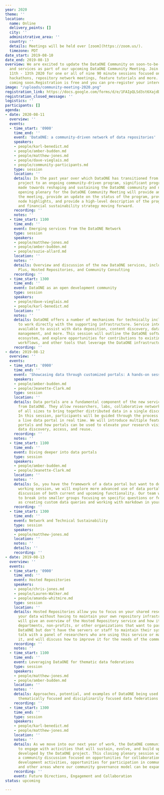 ```yaml
---
year: 2020
theme: ''
location:
  name: Online
  delivery_points: []
  city: ''
  administrative_area: ''
  country: ''
  details: Meetings will be held over [zoom](https://zoom.us/).
  timezone: PDT
date_start: 2019-08-10
date_end: 2019-08-13
overview: We are excited to update the DataONE Community on soon-to-be-released products
  and services as part of our upcoming DataONE Community Meeting. Join us online August
  11th - 13th 2020 for one or all of nine 90 minute sessions focused on program updates,
  hackathons, repository network meetings, feature tutorials and more. Full details
  coming soon.Registration is free and you can pre-register your interest below.
image: "/uploads/community-meeting-2020.png"
registration_link: https://docs.google.com/forms/d/e/1FAIpQLSd3st6XajdDODtp4jGwxGvwaiEnE_6C8qvJx-gqkHAmPAiQTw/viewform?usp=sf_link
registration_closed_message: ''
logistics: ''
participants: []
agenda:
- date: 2020-08-11
  overview: ''
  events:
  - time_start: '0900'
    time_end: ''
    event: 'DataONE: a community-driven network of data repositories'
    speakers:
    - people/karl-benedict.md
    - people/amber-budden.md
    - people/matthew-jones.md
    - people/dave-vieglais.md
    - people/community-participants.md
    type: session
    location: ''
    details: In the past year over which DataONE has transitioned from a largely NSF-funded
      project to an ongoing community-driven program, significant progress has been
      made towards reshaping and sustaining the DataONE community and network. This
      opening plenary for the DataONE Community Meeting will provide an overview of
      the meeting, provide an update on the status of the program, provide some member
      node highlights, and provide a high-level description of the program's network
      and financial sustainability strategy moving forward.
    recording: ''
    notes: ''
  - time_start: 1100
    time_end: ''
    event: Emerging services from the DataONE Network
    type: session
    speakers:
    - people/matthew-jones.md
    - people/amber-budden.md
    - people/suzie-allard.md
    location: ''
    notes: ''
    details: Overview and discussion of the new DataONE services, including DataONE
      Plus, Hosted Repositories, and Community Consulting
    recording: ''
  - time_start: 1300
    time_end: ''
    event: DataONE as an open development community
    type: session
    speakers:
    - people/dave-vieglais.md
    - people/karl-benedict.md
    location: ''
    notes: ''
    details: DataONE offers a number of mechanisms for technically inclined users
      to work directly with the supporting infrastructure. Service interfaces are
      available to assist with data deposition, content discovery, data access, access
      management, and more. This session will outline the DataONE software and service
      ecosystem, and explore opportunities for contributions to existing or new widgets,
      workflows, and other tools that leverage the DataONE infrastructure.
    recording: ''
- date: 2019-08-12
  overview: ''
  events:
  - time_start: '0900'
    time_end: ''
    event: 'Showcasing data through customized portals: A hands-on session'
    speakers:
    - people/amber-budden.md
    - people/Jeanette-Clark.md
    type: session
    location: ''
    details: Data portals are a fundamental component of the new service offerings
      from DataONE. They allow researchers, labs, collaborative networks, and organizations
      of all sizes to bring together distributed data in a single discovery location.
      In this session, participants will be guided through the process of creating
      a live data portal in real time. We will introduce multiple features of data
      portals and how portals can be used to elevate your research visibility increasing
      data discovery, access, and reuse.
    recording: ''
    notes: ''
  - time_start: 1100
    time_end: ''
    event: Diving deeper into data portals
    type: session
    speakers:
    - people/amber-budden.md
    - people/Jeanette-Clark.md
    location: ''
    notes: ''
    details: So, you have the framework of a data portal but want to do more? In this
      working session, we will explore more advanced use of data portals including
      discussion of both current and upcoming functionality. Our team will be available
      to break into smaller groups focusing on specific questions or features such
      as creating custom data queries and working with markdown in your portal.
    recording: ''
  - time_start: 1300
    time_end: ''
    event: Network and Technical Sustainability
    type: session
    speakers:
    - people/matthew-jones.md
    location: ''
    notes: ''
    details: ''
    recording: ''
- date: 2019-08-13
  overview: ''
  events:
  - time_start: '0900'
    time_end: ''
    event: Hosted Repositories
    speakers:
    - people/chris-jones.md
    - people/Lauren-Walker.md
    - people/amanda-whitmire.md
    type: session
    location: ''
    details: Hosted Repositories allow you to focus on your shared research and manage
      your data without having to maintain your own repository infrastructure. We
      will give an overview of the Hosted Repository service and how it can help labs,
      departments, non-profits, or other organizations that want to participate in
      DataONE but don't have the servers or staff to maintain their systems. We'll
      talk with a panel of researchers who are using this service or may benefit from
      it, and will discuss how to improve it for the needs of the community.
    recording: ''
    notes: ''
  - time_start: 1100
    time_end: ''
    event: Leveraging DataONE for thematic data federations
    type: session
    speakers:
    - people/matthew-jones.md
    - people/amber-budden.md
    location: ''
    notes: ''
    details: Approaches, potential, and examples of DataONE being used to support
      thematically focused and disciplinarily focused data federations
    recording: ''
  - time_start: 1300
    time_end: ''
    type: session
    speakers:
    - people/karl-benedict.md
    - people/matthew-jones.md
    location: ''
    notes: ''
    details: As we move into our next year of work, the DataONE community will continue
      to engage with activities that will sustain, evolve, and build upon the capabilities
      developed by the DataONE project. This closing plenary session will feature
      a community discussion focused on opportunities for collaboration, community
      development activities, opportunities for participation in community leadership
      and other areas where our community governance model can be expanded and refined.
    recording: ''
    event: Future Directions, Engagement and Collaboration
status: upcoming

---
```


